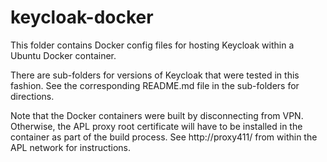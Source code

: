 # keycloak-docker

This folder contains Docker config files for hosting Keycloak within a Ubuntu
Docker container.

There are sub-folders for versions of Keycloak that were tested in this
fashion.  See the corresponding README.md file in the sub-folders for
directions.

Note that the Docker containers were built by disconnecting from VPN.
Otherwise, the APL proxy root certificate will have to be installed in the
container as part of the build process.  See http://proxy411/ from within the
APL network for instructions.

